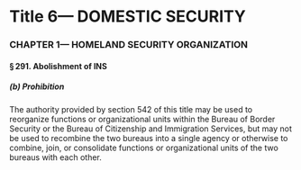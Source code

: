 
# Title 6— DOMESTIC SECURITY
### CHAPTER 1— HOMELAND SECURITY ORGANIZATION
#### § 291. Abolishment of INS
##### (b) Prohibition

The authority provided by section 542 of this title may be used to reorganize functions or organizational units within the Bureau of Border Security or the Bureau of Citizenship and Immigration Services, but may not be used to recombine the two bureaus into a single agency or otherwise to combine, join, or consolidate functions or organizational units of the two bureaus with each other.
